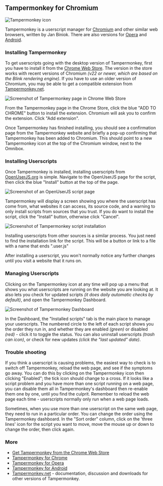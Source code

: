 ## Tampermonkey for Chromium

![Tampermonkey icon][tampermonkeyIcon]

Tampermonkey is a userscript manager for [Chromium][chromium] and other similar web browsers, written by Jan Biniok. There are also versions for [Opera][opera] and [Android][tampermonkeyForAndroid].

### Installing Tampermonkey

To get userscripts going with the desktop version of Tampermonkey, first you have to install it from the [Chrome Web Store][gooChromeWebStoreTampermonkey]. The version in the store works with recent versions of Chromium *(v22 or newer, which are based on the Blink rendering engine)*. If you have to use an older version of Chromium, you may be able to get a compatible extension from [Tampermonkey.net][tampermonkeyNet].

![Screenshot of Tampermonkey page in Chrome Web Store][tampermonkeyGooChromeWebStoreScreenshot]

From the Tampermonkey page in the Chrome Store, click the blue "ADD TO CHROME" button to install the extension. Chromium will ask you to confirm the extension. Click "Add extension".

Once Tampermonkey has finished installing, you should see a confirmation page from the Tampermonkey website and briefly a pop-up confirming that Tampermonkey has been added to Chromium. This should point to a new Tampermonkey icon at the top of the Chromium window, next to the Omnibox.

### Installing Userscripts

Once Tampermonkey is installed, installing userscripts from [OpenUserJS.org][oujs] is simple. Navigate to the OpenUserJS page for the script, then click the blue "Install" button at the top of the page.

![Screenshot of an OpenUserJS script page][oujsScriptPageScreenshot1]

Tampermonkey will display a screen showing you where the userscript has come from, what websites it can access, its source code, and a warning to only install scripts from sources that you trust. If you do want to install the script, click the "Install" button, otherwise click "Cancel".

![Screenshot of Tampermonkey script installation][tampermonkeyChromeScreenshot3]

Installing userscripts from other sources is a similar process. You just need to find the installation link for the script. This will be a button or link to a file with a name that ends ".user.js"

After installing a userscript, you won't normally notice any further changes until you visit a website that it runs on.

### Managing Userscripts

Clicking on the Tampermonkey icon at any time will pop up a menu that shows you what userscripts are running on the website you are looking at. It also lets you check for updated scripts *(it does daily automatic checks by default)*, and open the Tampermonkey Dashboard.

![Screenshot of Tampermonkey Dashboard][tampermonkeyChromeScreenshot4]

In the Dashboard, the "Installed scripts" tab is the main place to manage your userscripts. The numbered circle to the left of each script shows you the order they run in, and whether they are enabled *(green)* or disabled *(red)* - click it to toggle the status. You can also uninstall userscripts *(trash can icon)*, or check for new updates *(click the "last updated" date)*.

### Trouble shooting

If you think a userscript is causing problems, the easiest way to check is to switch off Tampermonkey, reload the web page, and see if the symptoms go away. You can do this by clicking on the Tampermonkey icon then clicking "Enabled"; the tick icon should change to a cross. If it looks like a script problem and you have more than one script running on a web page, you can disable them all in Tampermonkey's dashboard then re-enable them one by one, until you find the culprit. Remember to reload the web page each time - userscripts normally only run when a web page loads.

Sometimes, when you use more than one userscript on the same web page, they need to run in a particular order. You can change the order using the Tampermonkey dashboard. In the "Sort order" column, click on the 'three lines' icon for the script you want to move, move the mouse up or down to change the order, then click again.

### More

* [Get Tampermonkey from the Chrome Web Store][gooChromeWebStoreTampermonkey]
* [Tampermonkey for Chrome][tampermonkeyForChrome]
* [Tampermonkey for Opera][tampermonkeyForOpera]
* [Tampermonkey for Android][tampermonkeyForAndroid]
* [Tampermonkey.net][tampermonkeyNet] - documentation, discussion and downloads for other versions of Tampermonkey.

[githubFavicon]: https://assets-cdn.github.com/favicon.ico
[oujsFavicon]: https://raw.githubusercontent.com/OpenUserJs/OpenUserJS.org/master/public/images/favicon16.png
[oujs]: https://openuserjs.org/
[tampermonkeyIcon]: https://raw.githubusercontent.com/wiki/OpenUserJS/OpenUserJS.org/images/tampermonkey_icon.png "Tampermonkey"
[chromium]: Chromium
[opera]: Opera
[tampermonkeyForAndroid]: Tampermonkey-for-Android
[gooChromeWebStoreTampermonkey]: https://chrome.google.com/webstore/detail/tampermonkey/dhdgffkkebhmkfjojejmpbldmpobfkfo
[tampermonkeyNet]: http://tampermonkey.net/
[tampermonkeyGooChromeWebStoreScreenshot]: https://raw.githubusercontent.com/wiki/OpenUserJS/OpenUserJS.org/images/tampermonkey_cr.gif "Tampermonkey in the Chrome Web Store"
[oujsScriptPageScreenshot1]: https://raw.githubusercontent.com/wiki/OpenUserJS/OpenUserJS.org/images/openuserjs_script.gif "Ready to install a script"
[tampermonkeyChromeScreenshot3]: https://raw.githubusercontent.com/wiki/OpenUserJS/OpenUserJS.org/images/tampermonkey_cr4.gif "Installing a script"
[tampermonkeyChromeScreenshot4]: https://raw.githubusercontent.com/wiki/OpenUserJS/OpenUserJS.org/images/tampermonkey_cr5.png "Tampermonkey Dashboard"
[tampermonkeyForChrome]: Tampermonkey-for-Chrome
[tampermonkeyForOpera]: Tampermonkey-for-Opera
[tampermonkeyForAndroid]: Tampermonkey-for-Android
